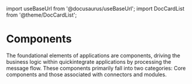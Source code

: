 import useBaseUrl from '@docusaurus/useBaseUrl';
import DocCardList from '@theme/DocCardList';

# Components

The foundational elements of applications are components, driving the business logic within quickintegrate applications by processing the message flow. These components primarily fall into two categories: Core components and those associated with connectors and modules.

<DocCardList />